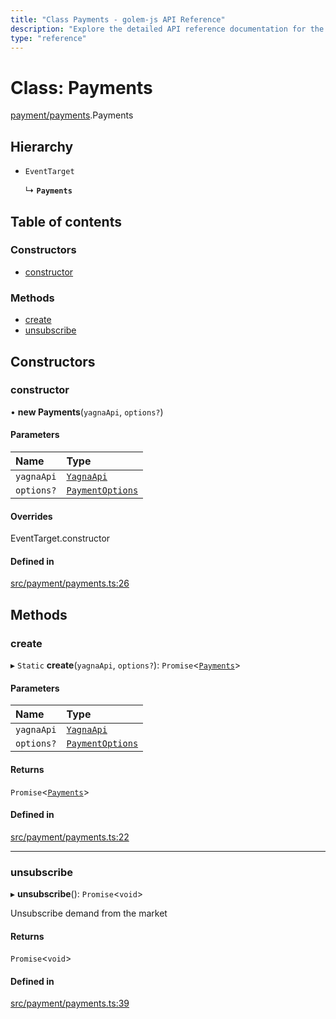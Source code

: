 ```yaml
---
title: "Class Payments - golem-js API Reference"
description: "Explore the detailed API reference documentation for the Class Payments within the golem-js SDK for the Golem Network."
type: "reference"
---
```

# Class: Payments

[payment/payments](../modules/payment_payments).Payments

## Hierarchy

- `EventTarget`

  ↳ **`Payments`**

## Table of contents

### Constructors

- [constructor](payment_payments.Payments#constructor)

### Methods

- [create](payment_payments.Payments#create)
- [unsubscribe](payment_payments.Payments#unsubscribe)

## Constructors

### constructor

• **new Payments**(`yagnaApi`, `options?`)

#### Parameters

| Name | Type |
| :------ | :------ |
| `yagnaApi` | [`YagnaApi`](../modules/utils_yagna_yagna#yagnaapi) |
| `options?` | [`PaymentOptions`](../interfaces/payment_payments.PaymentOptions) |

#### Overrides

EventTarget.constructor

#### Defined in

[src/payment/payments.ts:26](https://github.com/golemfactory/golem-js/blob/7df98a2/src/payment/payments.ts#L26)

## Methods

### create

▸ `Static` **create**(`yagnaApi`, `options?`): `Promise`<[`Payments`](payment_payments.Payments)\>

#### Parameters

| Name | Type |
| :------ | :------ |
| `yagnaApi` | [`YagnaApi`](../modules/utils_yagna_yagna#yagnaapi) |
| `options?` | [`PaymentOptions`](../interfaces/payment_payments.PaymentOptions) |

#### Returns

`Promise`<[`Payments`](payment_payments.Payments)\>

#### Defined in

[src/payment/payments.ts:22](https://github.com/golemfactory/golem-js/blob/7df98a2/src/payment/payments.ts#L22)

___

### unsubscribe

▸ **unsubscribe**(): `Promise`<`void`\>

Unsubscribe demand from the market

#### Returns

`Promise`<`void`\>

#### Defined in

[src/payment/payments.ts:39](https://github.com/golemfactory/golem-js/blob/7df98a2/src/payment/payments.ts#L39)
